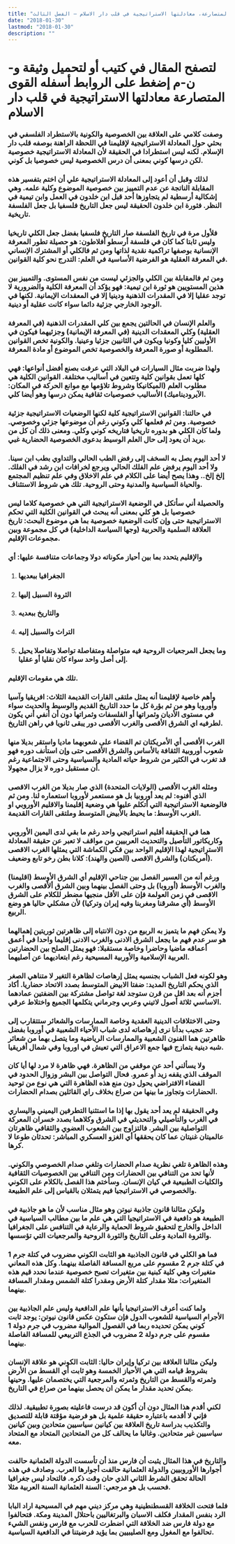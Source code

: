 ```yaml
---
title: "القوى المتصارعة، معادلتها الاستراتيجية في قلب دار الاسلام – الفصل الثالث"
date: "2018-01-30"
lastmod: "2018-01-30"
description: ""
---
```

# **لتصفح المقال في كتيب أو لتحميل وثيقة و-ن-م إضغط على الروابط أسفله** **القوى المتصارعة معادلتها الاستراتيجية في قلب دار الاسلام**

### وصفت كلامي على العلاقة بين الخصوصية والكونية بالاستطراد الفلسفي في بحثي حول المعادلة الاستراتيجية لإقليمنا في اللحظة الراهنة بوصفه قلب دار الإسلام. لكنه ليس استطرادا في الحقيقة لأن المعادلة الاستراتيجية خصوصية لكن درسها كوني بمعنى أن درس الخصوصية ليس خصوصيا بل كوني.

### لذلك وقبل أن أعود إلى المعادلة الاستراتيجية علي أن اختم بتفسير هذه المقابلة الناتجة عن عدم التمييز بين خصوصية الموضوع وكلية علمه. وهي إشكالية أرسطية لم يتجاوزها أحد قبل ابن خلدون في العمل وابن تيمية في النظر. فثورة ابن خلدون الحقيقة ليس جعل التاريخ فلسفيا بل جعل الفلسفة تاريخية.

### فلأول مرة في تاريخ الفلسفة صار التاريخ فلسفيا بفضل جعل الكلي تاريخيا وليس ثابتا كما كان في فلسفة أرسطو أفلاطون: هو حصيلة تطور المعرفة الإنسانية بوصفها تراكمية نقدية لذاتها ومن ثم فالكلي أو المشترك الإنساني في المعرفة العقلية هو الفرضية الأساسية في العلم: التدرج نحو كلية القوانين.

### ومن ثم فالمقابلة بين الكلي والجزئي ليست من نفس المستوى. والتمييز بين هذين المستويين هو ثورة ابن تيمية: فهو يؤكد أن المعرفة الكلية والضرورية لا توجد عقليا إلا في المقدرات الذهنية ودينيا إلا في المعقدات الإيمانية. لكنها في الوجود الخارجي جزئية دائما سواء كانت عقلية أو دينية.

### والعلم الإنسان في الحالتين يجمع بين كلي المقدرات الذهنية (في المعرفة العقلية) وكلي المعقدات الدينية (في المعرفة الإيمانية) وجزئيهما فيكون في الأوليين كليا وكونيا ويكون في الثانيين جزئيا وعينيا. والكونية تخص القوانين المطلوبة أو صورة المعرفة والخصوصية تخص الموضوع أو مادة المعرفة.

### ولهذا ضربت مثال السيارات في البلاد التي عرفت بصنع أفضل أنواعها: فهي كلها تعمل بقوانين كلية وتتعين في أساليب مختلفة. القوانين الكلية هي مطلوب العلم (الميكانيكا وشروط تلاؤمها مع موانع الحركة في المكان: الآيروديناميك) الأساليب خصوصيات ثقافية يمكن درسها وهو أيضا كلي.

### في حالتنا: القوانين الاستراتيجية كلية لكنها الوضعيات الاستراتيجية جزئية خصوصية. ومن ثم فعلمها كلي وكوني رغم أن موضوعها جزئي وخصوصي. ولما كان الكلي هو بدوره تاريخيا فتاريخه كوني وكلي. ومعنى ذلك أن كل من يريد أن يعود إلى حال العلم الوسيط بدعوى الخصوصية الحضارية غبي.

### لا أحد اليوم يصل به السخف إلى رفض الطب الحالي والتداوي بطب ابن سينا. ولا أحد اليوم يرفض علم الفلك الحالي ويرجع لخرافات ابن رشد في الفلك. إلخ إلخ.. وهذا يصح أيضا على الكلام في علم الاخلاق وفي علم تنظيم المجتمع والحياة السياسية والمدنية وحتى الروحية. تلك هي شروط الاستئناف.

### والحصيلة أني سأتكل في الوضعية الاستراتيجية التي هي خصوصية كلاما ليس خصوصيا بل هو كلي بمعنى أنه يبحث في القوانين الكلية التي تحكم الاستراتيجية حتى وإن كانت الوضعية خصوصية بما هي موضوع البحث: تاريخ العلاقة السلمية والحربية (وجها السياسة الداخلية) في كل مجموعة وبين مجموعات الإقليم.

### والإقليم يتحدد بما بين أحياز مكوناته دولا وجماعات متنافسة عليها: أي

1. ### الجغرافيا ببعديها
2. ### الثروة السبيل إليها
3. ### والتاريخ ببعديه
4. ### التراث والسبيل إليه
5. ### وما يجعل المرجعيات الروحية فيه متواصلة ومتفاصلة تواصلا وتفاصلا يحيل إلى أصل واحد سواء كان نقليا أو عقليا.

### تلك هي مقومات الإقليم.

### وأهم خاصية لإقليمنا أنه يمثل ملتقى القارات القديمة الثلاث: افريقيا وآسيا وأوروبا وهو من ثم بؤرة كل ما حدد التاريخ القديم والوسيط والحديث سواء في مستوى الأديان وثمراتها أو الفلسفات وثمراتها دون أن أنفي أني يكون لطرفيه اي الشرق الأقصى والغرب الأقصى دور يبقى ثانويا في راهن التاريخ.

### الغرب الأقصى أي الأمريكتان تم القضاء على شعوبهما ماديا واستقر بديلا منها شعوب أوروبية الثقافة بالأساس والشرق الأقصى حتى وإن استأنف دوره فهو قد تغرب في الكثير من شروط حياته المادية والسياسية وحتى الاجتماعية رغم أن مستقبل دوره لا يزال مجهولا.

### ومثله الغرب الأقصى (الولايات المتحدة) الذي صار بديلا من الغرب الاقصى الذي أفنوه: لم يعد أوروبيا بل هو مستعمر لأوروبا استعماره لنا. ومن ثم فالوضعية الاستراتيجية التي أتكلم عليها هي وضعية إقليمنا والاقليم الأوروبي او الغرب الأوسط: ما يحيط بالأبيض المتوسط وملتقى القارات القديمة.

### هما في الحقيقة أقليم استراتيجي واحد رغم ما بقي لدى اليمين الأوروبي وكاريكاتور التأصيل والتحديث العربيين من مواقف لا تعبر عن حقيقة المعادلة الاستراتيجية لهذا الإقليم الواحد بين فكي الكماشة التي يمثلها الغرب الاقصى (أمريكتان) والشرق الاقصى (الصين والهند): كلانا بطن رخو تابع وضعيف.

### ورغم أنه من العسير الفصل بين جناحي الإقليم أي الشرق الأوسط (اقليمنا) والغرب الأوسط (أوروبا) بل وحتى الفصل بينهما وبين الشرق ألأقصى والغرب الاقصى في زمن العولمة فإن على الأقل منجيها مضطر للكلام على الشرق الأوسط (أي مشرقنا ومغربنا وفيه إيران وتركيا) لأن مشكلي حاليا هو وضع الربيع.

### ولا يمكن فهم ما يتميز به الربيع من دون الانتباه إلى ظاهرتين ثوريتين إهمالهما هو سر عدم فهم ما يجعل الشرق الادنى والغرب الادنى إقليما واحدا في أعمق أعماقه ماضيا وحاضرا وخاصة مستقبلا: فهو يمثل الصلح بين الحضارتين العربية الإسلامية والأوربية المسيحية رغم ابتعاديهما عن أصليهما.

### وهو لكونه فعل الشباب بجنسيه يمثل إرهاصات لظاهرة التغير لا متناهي الصغر الذي يحكم التاريخ المديد: ضفتا الابيض المتوسط بصدد الاتحاد حضاريا. أكاد أجزم أنه بعد اقل من قرن ستوجد لغة تواصل مشتركة بين الضفتين عمادهما الاساسي ثلاثة أصول لاتيني وعربي وجرماني يتكلمها الجميع واختلاط عرقي.

### وحتى الاختلافات الدينية العقدية وخاصة الممارسات والشعائر ستتقارب إلى حد عجيب بدأنا نرى إرهاصاته لدى شباب الأحياء الشعبية في أوروبا بفضل ظاهرتين هما الفنون الشعبية والممارسات الرياضية وما يتصل بهما من شعائر شبه دينية يتمازج فيها جمع الاعراق التي تعيش في اوروبا وفي شمال أفريقيا.

### ولا يسألني أحد عن موقفي من الظاهرة. فهي ظاهرة لا مرد لها أيا كان الموقف الذي يقفه زيد أو عمرو. فحال التواصل بين البشر وزوال الحدود في الفضاء الافتراضي يحول دون منع هذه الظاهرة التي هي نوع من توحيد الحضارات وتجاوز ما بينها من صراع بخلاف راي القائلين بصدام الحضارات.

### وفي الحقيقة لم يعد أحد يقول بها إذا ما استثنيا التطرفين اليميني واليساري في الغرب والتأصيلي والتحديثي في الشرق وكلاهما بصدد خسران المعركة التواصلية بين البشر. فالتزاوج بين الشعوب العضوي والثقافي ظاهرتان عالميتان غنيتان عما كان يحققها أي الغزو العسكري المباشر: تحدثان طوعا لا كرها.

### وهذه الظاهرة تلغي نظرية صدام الحضارات وتلغي صدام الخصوصي والكوني. لأنها تحد من التنافي بين الحضارات ومن التنافي بين الخصوصيات الثقافية والكليات الطبيعية في كيان الإنسان. وسأختم هذا الفصل بالكلام على الكوني والخصوصي في الاستراتيجيا فيم يتمثلان بالقياس إلى علم الطبيعة.

### وليكن مثالنا قانون جاذبية نيوتن وهو مثال مناسب لأن ما هو جاذبية في الطبيعة هو دافعية في الاستراتيجيا التي هي علم ما بين مطالب السياسية في الداخل والخارج لتحقيق شروط الحماية والرعاية في التنافس على الجغرافيا والثروة المادية وعلى التاريخ والثورة الروحية والمرجعيات التي تؤسسها.

### فما هو الكلي في قانون الجاذبية هو الثابت الكوني مضروب في كتلة جرم 1 في كتلة جرم 2 مقسوم على مربع المسافة الفاصلة بينهما. وكل هذه المعاني متغيرات وهي كلية كبنية بين متغيرات تصبح خصوصية عندما نحدد قيم هذه المتغيرات: مثلا مقدار كتلة الأرض ومقدرا كتلة الشمس ومقدار المسافة بينهما.

### ولما كنت أعرف الاستراتيجيا بأنها علم الدافعية وليس علم الجاذبية بين الأجرام السياسية للشعوب الدول فإن ستكون عكس قانون نيوتن: يوجد ثابت كوني يمكن تحديده ربما في الفصول الموالية مضروب في جرم دولة 1 مقسوم على جرم دولة 2 مضروب في الجذع التربيعي للمسافة الفاصلة بينهما.

### وليكن مثالنا العلاقة بين تركيا وإيران حاليا: الثابت الكوني هو علاقة الإنسان بشروط قيامه التي هي الأحياز الخمسة وهو ثابت أي القسط من الأرض وثمرته والقسط من التاريخ وثمرته والمرجعية التي يختصمان عليها. وحينها يمكن تحديد مقدار ما يمكن ان يحصل بينهما من صراع في التاريخ.

### لكني أقدم هذا المثال دون أن أكون قد درست فاعليته بصورة تطبيقية. لذلك فإني لا أقدمه باعتباره حقيقة علمية بل هو فرضية مؤقتة قابلة للتصديق والتكذيب بدراسة تاريخ العلاقة بين كيانين سياسيين متحادين وبين كيانين سياسيين غير متحادين. وغالبا ما يحالف كل من المتحادين المتحاد مع المتحاد معه.

### والتاريخ في هذا المثال يثبت أن فارس منذ أن تأسست الدولة العثمانية حالفت أجوارها الأوروبيين والدولة العثمانية حالفت أجوارها العرب. وصادف في هذه الحالة تحقق الشرط الثاني الذي حان وقت ذكره. فالتحاد ليس جغرافيا فحسب بل هو مرجعي: السنة العثمانية السنة العربية مثلا.

### فلما فتحت الخلافة القسطنطينية وهي مركز ديني مهم في المسيحية اراد البابا الرد بنفس المقدار فكلف الاسبان والبرتغاليين باحتلال المدينة ومكة. فتحالفوا مع دولة فارس ضد الخلافة التي اضطرت للحرب مع فارس ونفس الشيء تحالفوا مع المغول ومع الصليبيين بما يؤيد فرضيتنا في الدافعية السياسية.

###